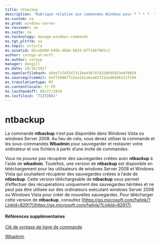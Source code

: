 ```yaml
---
title: ntbackup
description: 'Rubrique relative aux commandes Windows pour * * * *- '
ms.custom: na
ms.prod: windows-server
ms.reviewer: na
ms.suite: na
ms.technology: manage-windows-commands
ms.tgt_pltfrm: na
ms.topic: article
ms.assetid: 6bce6b0d-646b-46b6-b833-0ff1d6f082c2
author: coreyp-at-msft
ms.author: coreyp
manager: dongill
ms.date: 10/16/2017
ms.openlocfilehash: ebbe71fd5547311beb36747d32d695823e0f0059
ms.sourcegitcommit: 6aff3d88ff22ea141a6ea6572a5ad8dd6321f199
ms.translationtype: MT
ms.contentlocale: fr-FR
ms.lasthandoff: 09/27/2019
ms.locfileid: "71372681"
---
```

# <a name="ntbackup"></a>ntbackup



La commande **ntbackup** n’est pas disponible dans Windows Vista ou windows Server 2008. Au lieu de cela, vous devez utiliser la commande et les sous-commandes **Wbadmin** pour sauvegarder et restaurer votre ordinateur et vos fichiers à partir d’une invite de commandes.

Vous ne pouvez pas récupérer des sauvegardes créées avec **ntbackup** à l'aide de **wbadmin**. Toutefois, une version de **ntbackup** est disponible en téléchargement pour les utilisateurs de windows Server 2008 et Windows Vista qui souhaitent récupérer des sauvegardes créées à l’aide de **ntbackup**. Cette version téléchargeable de **ntbackup** vous permet d’effectuer des récupérations uniquement des sauvegardes héritées et ne peut pas être utilisée sur des ordinateurs exécutant windows Server 2008 ou Windows Vista pour créer de nouvelles sauvegardes. Pour télécharger cette version de **ntbackup**, consultez [https://go.microsoft.com/fwlink/?LinkId=82917](https://go.microsoft.com/fwlink/?LinkId=82917).

#### <a name="additional-references"></a>Références supplémentaires

[Clé de syntaxe de ligne de commande](command-line-syntax-key.md)

[Wbadmin](wbadmin.md)
